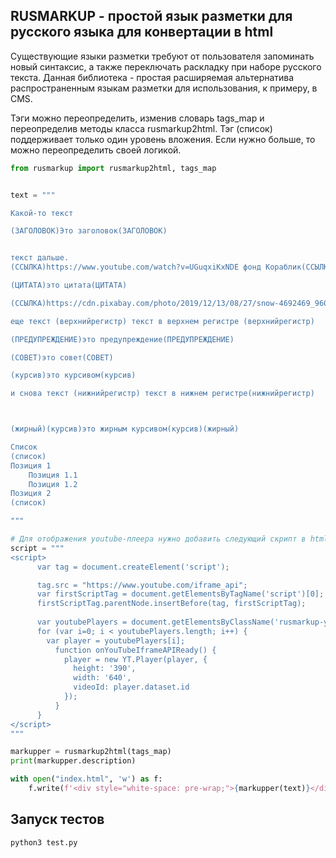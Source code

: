 ## RUSMARKUP - простой язык разметки для русского языка для конвертации в html


Существующие языки разметки требуют от пользователя запоминать новый синтаксис, 
а также переключать раскладку при наборе русского текста. 
Данная библиотека - простая расширяемая альтернатива распространенным языкам разметки для 
использования, к примеру, в CMS.

Тэги можно переопределить, изменив словарь tags_map и переопределив методы класса rusmarkup2html.
Тэг (список) поддерживает только один уровень вложения. Если нужно больше, то можно переопределить 
своей логикой.


```python
from rusmarkup import rusmarkup2html, tags_map


text = """

Какой-то текст

(ЗАГОЛОВОК)Это заголовок(ЗАГОЛОВОК)


текст дальше.
(ССЫЛКА)https://www.youtube.com/watch?v=UGuqxiKxNDE фонд Кораблик(ССЫЛКА)

(ЦИТАТА)это цитата(ЦИТАТА)

(ССЫЛКА)https://cdn.pixabay.com/photo/2019/12/13/08/27/snow-4692469_960_720.jpg занесло снегом(ссылка)

еще текст (верхнийрегистр) текст в верхнем регистре (верхнийрегистр)

(ПРЕДУПРЕЖДЕНИЕ)это предупреждение(ПРЕДУПРЕЖДЕНИЕ)

(СОВЕТ)это совет(СОВЕТ)

(курсив)это курсивом(курсив)

и снова текст (нижнийрегистр) текст в нижнем регистре(нижнийрегистр)



(жирный)(курсив)это жирным курсивом(курсив)(жирный)

Список
(список)
Позиция 1
    Позиция 1.1
    Позиция 1.2
Позиция 2
(список)

"""

# Для отображения youtube-плеера нужно добавить следующий скрипт в html-страницу
script = """
<script>
      var tag = document.createElement('script');

      tag.src = "https://www.youtube.com/iframe_api";
      var firstScriptTag = document.getElementsByTagName('script')[0];
      firstScriptTag.parentNode.insertBefore(tag, firstScriptTag);
      
      var youtubePlayers = document.getElementsByClassName('rusmarkup-youtube');
      for (var i=0; i < youtubePlayers.length; i++) {
        var player = youtubePlayers[i];
          function onYouTubeIframeAPIReady() {
            player = new YT.Player(player, {
              height: '390',
              width: '640',
              videoId: player.dataset.id
            });
          }
      }
</script>
"""

markupper = rusmarkup2html(tags_map)
print(markupper.description)

with open("index.html", 'w') as f:
    f.write(f'<div style="white-space: pre-wrap;">{markupper(text)}</div>{script}')
```

## Запуск тестов
```bash
python3 test.py
```